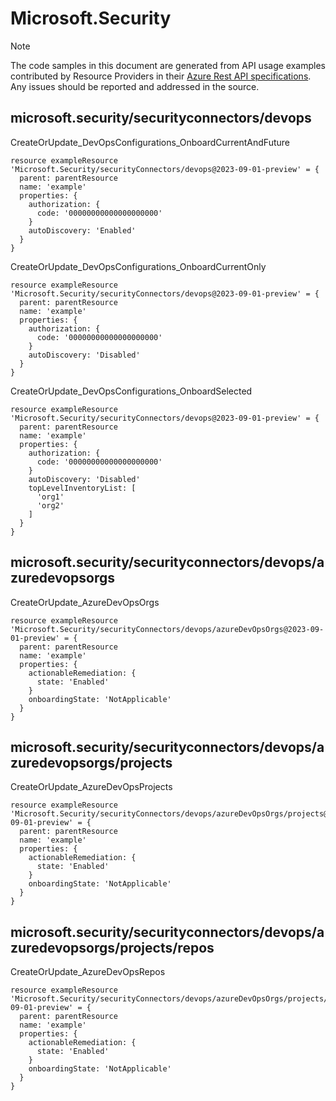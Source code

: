 # Microsoft.Security
  
> [!NOTE]
> The code samples in this document are generated from API usage examples contributed by Resource Providers in their [Azure Rest API specifications](https://github.com/Azure/azure-rest-api-specs). Any issues should be reported and addressed in the source.


## microsoft.security/securityconnectors/devops

CreateOrUpdate_DevOpsConfigurations_OnboardCurrentAndFuture
```bicep
resource exampleResource 'Microsoft.Security/securityConnectors/devops@2023-09-01-preview' = {
  parent: parentResource 
  name: 'example'
  properties: {
    authorization: {
      code: '00000000000000000000'
    }
    autoDiscovery: 'Enabled'
  }
}
```

CreateOrUpdate_DevOpsConfigurations_OnboardCurrentOnly
```bicep
resource exampleResource 'Microsoft.Security/securityConnectors/devops@2023-09-01-preview' = {
  parent: parentResource 
  name: 'example'
  properties: {
    authorization: {
      code: '00000000000000000000'
    }
    autoDiscovery: 'Disabled'
  }
}
```

CreateOrUpdate_DevOpsConfigurations_OnboardSelected
```bicep
resource exampleResource 'Microsoft.Security/securityConnectors/devops@2023-09-01-preview' = {
  parent: parentResource 
  name: 'example'
  properties: {
    authorization: {
      code: '00000000000000000000'
    }
    autoDiscovery: 'Disabled'
    topLevelInventoryList: [
      'org1'
      'org2'
    ]
  }
}
```

## microsoft.security/securityconnectors/devops/azuredevopsorgs

CreateOrUpdate_AzureDevOpsOrgs
```bicep
resource exampleResource 'Microsoft.Security/securityConnectors/devops/azureDevOpsOrgs@2023-09-01-preview' = {
  parent: parentResource 
  name: 'example'
  properties: {
    actionableRemediation: {
      state: 'Enabled'
    }
    onboardingState: 'NotApplicable'
  }
}
```

## microsoft.security/securityconnectors/devops/azuredevopsorgs/projects

CreateOrUpdate_AzureDevOpsProjects
```bicep
resource exampleResource 'Microsoft.Security/securityConnectors/devops/azureDevOpsOrgs/projects@2023-09-01-preview' = {
  parent: parentResource 
  name: 'example'
  properties: {
    actionableRemediation: {
      state: 'Enabled'
    }
    onboardingState: 'NotApplicable'
  }
}
```

## microsoft.security/securityconnectors/devops/azuredevopsorgs/projects/repos

CreateOrUpdate_AzureDevOpsRepos
```bicep
resource exampleResource 'Microsoft.Security/securityConnectors/devops/azureDevOpsOrgs/projects/repos@2023-09-01-preview' = {
  parent: parentResource 
  name: 'example'
  properties: {
    actionableRemediation: {
      state: 'Enabled'
    }
    onboardingState: 'NotApplicable'
  }
}
```
